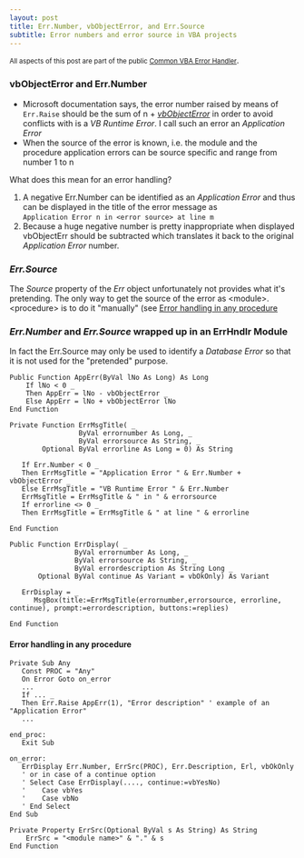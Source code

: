 ```yaml
---
layout: post
title: Err.Number, vbObjectError, and Err.Source
subtitle: Error numbers and error source in VBA projects
---
```

<small>All aspects of this post are part of  the public [Common VBA Error Handler](https://github.com/warbe-maker/Common-VBA-Error-Handler)</small>. 

### vbObjectError and Err.Number
- Microsoft documentation says, the error number raised by means of ```Err.Raise``` should be the sum of n +  [_vbObjectError_](<https://docs.microsoft.com/en-us/dotnet/api/microsoft.visualbasic.constants.vbobjecterror?view=netcore-3.1>) in order to avoid conflicts with  is a _VB Runtime Error_. I call such an error an _Application Error_
- When the source of the error is known, i.e. the module and the procedure application errors can be source specific and range from number 1 to n

What does this mean for an error handling?

1. A negative Err.Number can be identified as an _Application Error_ and thus can be displayed in the title of the error message as<br>```Application Error n in <error source> at line m```
2. Because a huge negative number is pretty inappropriate when displayed vbObjectErr should be subtracted which translates it back to the original _Application Error_ number.

### _Err.Source_
The _Source_ property of the _Err_ object unfortunately not provides what it's pretending. The only way to get the source of the error as \<module>.\<procedure> is to do it "manually" (see [Error handling in any procedure](#error-handling-in-any-procedure)

### _Err.Number_ and _Err.Source_ wrapped up in an ErrHndlr Module
In fact the Err.Source may only be used to identify a _Database Error_ so that it is not used for the "pretended" purpose.
```vbscript
Public Function AppErr(ByVal lNo As Long) As Long
    If lNo < 0 _
    Then AppErr = lNo - vbObjectError _
    Else AppErr = lNo + vbObjectError lNo
End Function

Private Function ErrMsgTitle( _
                 ByVal errornumber As Long, _
                 ByVal errorsource As String, _ 
        Optional ByVal errorline As Long = 0) As String
        
   If Err.Number < 0 _
   Then ErrMsgTitle = "Application Error " & Err.Number + vbObjectError _
   Else ErrMsgTitle = "VB Runtime Error " & Err.Number
   ErrMsgTitle = ErrMsgTitle & " in " & errorsource
   If errorline <> 0 _
   Then ErrMsgTitle = ErrMsgTitle & " at line " & errorline
   
End Function

Public Function ErrDisplay( _
                ByVal errornumber As Long, _
                ByVal errorsource As String, _
                ByVal errordescription As String Long _
       Optional ByVal continue As Variant = vbOkOnly) As Variant

   ErrDisplay = _
      MsgBox(title:=ErrMsgTitle(errornumber,errorsource, errorline, continue), prompt:=errordescription, buttons:=replies)
   
End Function
```
#### Error handling in any procedure
```vbscript
Private Sub Any
   Const PROC = "Any"
   On Error Goto on_error
   ...
   If ... _
   Then Err.Raise AppErr(1), "Error description" ' example of an "Application Error"
   ...

end_proc:
   Exit Sub
   
on_error:
   ErrDisplay Err.Number, ErrSrc(PROC), Err.Description, Erl, vbOkOnly
   ' or in case of a continue option
   ' Select Case ErrDisplay(...., continue:=vbYesNo)
   '    Case vbYes
   '    Case vbNo
   ' End Select
End Sub

Private Property ErrSrc(Optional ByVal s As String) As String
    ErrSrc = "<module name>" & "." & s
End Function
```
